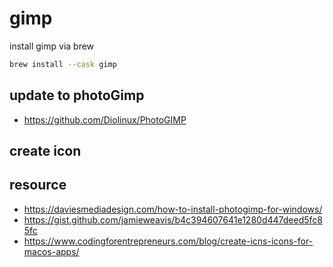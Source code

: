 # gimp


install gimp via brew

```bash
brew install --cask gimp
```

## update to photoGimp

- https://github.com/Diolinux/PhotoGIMP


## create icon



## resource

- https://daviesmediadesign.com/how-to-install-photogimp-for-windows/
- https://gist.github.com/jamieweavis/b4c394607641e1280d447deed5fc85fc
- https://www.codingforentrepreneurs.com/blog/create-icns-icons-for-macos-apps/
